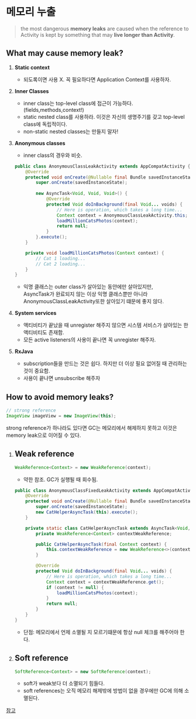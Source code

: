 # 메모리 누출

> the most dangerous **memory leaks** are caused when the reference to Activity is kept by something that may **live longer than Activity**. 

## What may cause memory leak?

1. **Static context**  
    - 되도록이면 사용 X. 꼭 필요하다면 Application Context를 사용하자.
2. **Inner Classes**  
    - inner class는 top-level class에 접근이 가능하다. (fields,methods,context!)
    - static nested class를 사용하라. 이것은 자신의 생명주기를 갖고 top-level class에 독립적이다.
    - non-static nested classes는 만들지 말자!
3. **Anonymous classes**
    - inner class의 경우와 비슷.
    ```java
    public class AnonymousClassLeakActivity extends AppCompatActivity {
        @Override
        protected void onCreate(@Nullable final Bundle savedInstanceState) {
            super.onCreate(savedInstanceState);
            
            new AsyncTask<Void, Void, Void>() {
                @Override
                protected Void doInBackground(final Void... voids) {
                    // Here is operation, which takes a long time...
                    Context context = AnonymousClassLeakActivity.this;
                    loadMillionCatsPhotos(context);
                    return null;
                }
            }.execute();
        }

        private void loadMillionCatsPhotos(Context context) {
            // Cat 1 loading...
            // Cat 2 loading...
        }
    }
    ```
    - 익명 클래스는 outer class가 살아있는 동안에만 살아있지만,  
    AsyncTask가 완료되지 않는 이상 익명 클래스뿐만 아니라 AnonymousClassLeakActivity또한 살아있기 떄문에 좋지 않다.

4. **System services**
    - 액티비티가 끝났을 때 unregister 해주지 않으면 시스템 서비스가 살아있는 한 액티비티도 존재함.
    - 모든 active listeners의 사용이 끝나면 꼭 unregister 해주자.

5. **RxJava**
    - subscription들을 만드는 것은 쉽다. 하지만 더 이상 필요 없어질 때 관리하는 것이 중요함.
    - 사용이 끝나면 unsubscribe 해주자


## How to avoid memory leaks?

```java
// strong reference
ImageView imageView = new ImageView(this);
```
strong reference가 하나라도 있다면 GC는 메모리에서 해제하지 못하고 이것은 memory leak으로 이어질 수 있다.

1. **Weak reference**
    -   
    ```java
    WeakReference<Context> = new WeakReference(context);
    ```
    - 약한 참조. GC가 실행될 때 회수됨.  
    ```java
    public class AnonymousClassFixedLeakActivity extends AppCompatActivity {
        @Override
        protected void onCreate(@Nullable final Bundle savedInstanceState) {
            super.onCreate(savedInstanceState);
            new CatHelperAsyncTask(this).execute();
        }

        private static class CatHelperAsyncTask extends AsyncTask<Void, Void, Void> {
            private WeakReference<Context> contextWeakReference;

            public CatHelperAsyncTask(final Context context) {
                this.contextWeakReference = new WeakReference<>(context);
            }

            @Override
            protected Void doInBackground(final Void... voids) {
                // Here is operation, which takes a long time...
                Context context = contextWeakReference.get();
                if (context != null) {
                    loadMillionCatsPhotos(context);
                }
                return null;
            }
        }
    }
    ```
    - 단점: 메모리에서 언제 소멸될 지 모르기떄문에 항상 null 체크를 해주어야 한다.

2. **Soft reference**
    -  
    ```java
    SoftReference<Context> = new SoftReference(context);
    ```
    - soft가 weak보다 더 소멸되기 힘들다.  
    - soft references는 오직 메모리 해제밖에 방법이 없을 경우에만 GC에 의해 소멸된다. 



[참고](https://medium.com/@pszklarska/catch-leak-if-you-can-608a99537d8a)